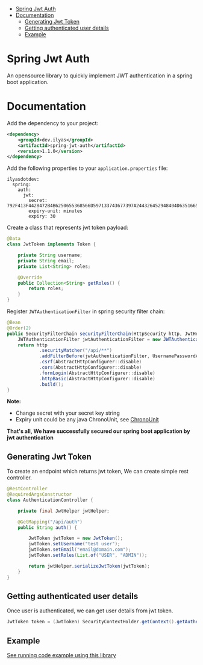 <!-- TOC -->
* [Spring Jwt Auth](#spring-jwt-auth)
* [Documentation](#documentation)
  * [Generating Jwt Token](#generating-jwt-token)
  * [Getting authenticated user details](#getting-authenticated-user-details)
  * [Example](#example)
<!-- TOC -->

# Spring Jwt Auth

An opensource library to quickly implement JWT authentication in a spring boot application.


# Documentation

Add the dependency to your project:

```xml
<dependency>
    <groupId>dev.ilyas</groupId>
    <artifactId>spring-jwt-auth</artifactId>
    <version>1.1.0</version>
</dependency>
```

Add the following properties to your `application.properties` file:

```properties
ilyasdotdev:
  spring:
    auth:
      jwt:
        secret: 792F413F4428472B4B6250655368566D597133743677397A244326452948404D635166546A576E5A7234753778214125442A472D4A614E645267556B58703273
        expiry-unit: minutes
        expiry: 30
```

Create a class that represents jwt token payload:

```java
@Data
class JwtToken implements Token {

    private String username;
    private String email;
    private List<String> roles;

    @Override
    public Collection<String> getRoles() {
        return roles;
    }
}
```

Register `JWTAuthenticationFilter` in spring security filter chain:

```java
@Bean
@Order(2)
public SecurityFilterChain securityFilterChain(HttpSecurity http, JwtHelper jwtHelper) throws Exception {
    JWTAuthenticationFilter jwtAuthenticationFilter = new JWTAuthenticationFilter(jwtHelper, JwtToken.class);
    return http
            .securityMatcher("/api/**")
            .addFilterBefore(jwtAuthenticationFilter, UsernamePasswordAuthenticationFilter.class)
            .csrf(AbstractHttpConfigurer::disable)
            .cors(AbstractHttpConfigurer::disable)
            .formLogin(AbstractHttpConfigurer::disable)
            .httpBasic(AbstractHttpConfigurer::disable)
            .build();
}
```

**Note:**
- Change secret with your secret key string
- Expiry unit could be any java ChronoUnit, see [ChronoUnit](https://docs.oracle.com/javase/8/docs/api/java/time/temporal/ChronoUnit.html)

**That's all, We have successfully secured our spring boot application by jwt authentication**

## Generating Jwt Token
To create an endpoint which returns jwt token, We can create simple rest controller.

```java
@RestController
@RequiredArgsConstructor
class AuthenticationController {

    private final JwtHelper jwtHelper;

    @GetMapping("/api/auth")
    public String auth() {

        JwtToken jwtToken = new JwtToken();
        jwtToken.setUsername("test user");
        jwtToken.setEmail("email@domain.com");
        jwtToken.setRoles(List.of("USER", "ADMIN"));

        return jwtHelper.serializeJwtToken(jwtToken);
    }
}
```

## Getting authenticated user details

Once user is authenticated, we can get user details from jwt token.

```java
JwtToken token = (JwtToken) SecurityContextHolder.getContext().getAuthentication().getPrincipal();
```

## Example

[See running code example using this library](https://github.com/ilyasdotdev/spring-jwt-auth-example)
